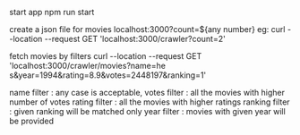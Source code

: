 start app
  npm run start

create a json file for movies
  localhost:3000?count=${any number}
   eg: curl --location --request GET 'localhost:3000/crawler?count=2'

fetch movies by filters
  curl --location --request GET 'localhost:3000/crawler/movies?name=he s&year=1994&rating=8.9&votes=2448197&ranking=1'

  name filter : any case is acceptable,
  votes filter : all the movies with higher number of votes
  rating filter : all the movies with higher ratings
  ranking filter : given ranking will be matched only
  year filter : movies with given year will be provided
